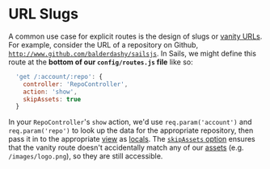 # URL Slugs
A common use case for explicit routes is the design of slugs or [vanity URLs](http://en.wikipedia.org/wiki/Clean_URL#Slug).  For example, consider the URL of a repository on Github, [`http://www.github.com/balderdashy/sailsjs`](http://www.github.com/balderdashy/sailsjs).  In Sails, we might define this route at the **bottom of our `config/routes.js` file** like so:

```javascript
  'get /:account/:repo': {
    controller: 'RepoController',
    action: 'show',
    skipAssets: true
  }
```

In your `RepoController`'s `show` action, we'd use `req.param('account')` and `req.param('repo')` to look up the data for the appropriate repository, then pass it in to the appropriate [view]() as [locals]().  The [`skipAssets` option]() ensures that the vanity route doesn't accidentally match any of our [assets]() (e.g. `/images/logo.png`), so they are still accessible.



<docmeta name="uniqueID" value="URLSlugs805236">
<docmeta name="displayName" value="URL Slugs">


